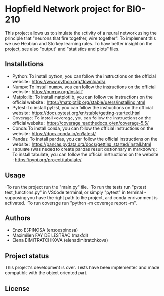 # Hopfield Network project for BIO-210

 This project allows us to simulate the activity of a neural network using the principle that "neurons that fire together, wire together". To implement this we use Hebbian and Storkey learning rules.
 To have better insight on the project, see also "output" and "statistics and plots" files.
 
 ## Installations
- Python: 
To install python, you can follow the instructions on the official website : https://www.python.org/downloads/
- Numpy: 
To install numpy, you can follow the instructions on the official website : https://numpy.org/install/
- Matplotlib: 
To install matplotlib, you can follow the instructions on the official website : https://matplotlib.org/stable/users/installing.html
- Pytest:
To install pytest, you can follow the instructions on the official website : https://docs.pytest.org/en/stable/getting-started.html
- Coverage:
To install coverage, you can follow the instructions on the official website : https://coverage.readthedocs.io/en/coverage-5.5/
- Conda:
To install conda, you can follow the official instructions on the website : https://docs.conda.io/en/latest/
- Pandas:
To install pandas, you can follow the official instructions on the website : https://pandas.pydata.org/docs/getting_started/install.html
- Tabulate (was neded to create pandas result dictionnary in markdown):
To install tabulate, you can follow the official instructions on the website : https://pypi.org/project/tabulate/



 ## Usage
-To run the project run the "main.py" file.
-To run the tests run "pytest test_functions.py" in VSCode terminal, or simply "pytest" in terminal -supposing you have the right path to the project, and conda enrivonment is activated.
-To run coverage run "python -m coverage report -m".



 ## Authors
- Enzo ESPINOSA (enzoespinosa)
- Maximilien FAY DE LESTRAC (maxfdl)
- Elena DIMITRATCHKOVA (elenadimitratchkova)



 ## Project status
This project's development is over. 
Tests have been implemented and made compatible with the object oriented part.



 ## License
 
